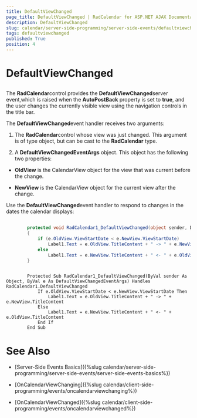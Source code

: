 ```yaml
---
title: DefaultViewChanged
page_title: DefaultViewChanged | RadCalendar for ASP.NET AJAX Documentation
description: DefaultViewChanged
slug: calendar/server-side-programming/server-side-events/defaultviewchanged
tags: defaultviewchanged
published: True
position: 4
---
```


# DefaultViewChanged



## 

The **RadCalendar**control provides the **DefaultViewChanged**server event,which is raised when the **AutoPostBack** property is set to **true**, and the user changes the currently visible view using the navigation controls in the title bar.

The **DefaultViewChanged**event handler receives two arguments:

1. The **RadCalendar**control whose view was just changed. This argument is of type object, but can be cast to the **RadCalendar** type.

1. A **DefaultViewChangedEventArgs** object. This object has the following two properties:

* **OldView** is the CalendarView object for the view that was current before the change.

* **NewView** is the CalendarView object for the current view after the change.

Use the **DefaultViewChanged**event handler to respond to changes in the dates the calendar displays:



````C#
	
	    protected void RadCalendar1_DefaultViewChanged(object sender, DefaultViewChangedEventArgs e)
	    {
	        if (e.OldView.ViewStartDate < e.NewView.ViewStartDate)
	            Label1.Text = e.OldView.TitleContent + " -> " + e.NewView.TitleContent;
	        else
	            Label1.Text = e.NewView.TitleContent + " <- " + e.OldView.TitleContent;
	    }
````
````VB.NET
	     
	    Protected Sub RadCalendar1_DefaultViewChanged(ByVal sender As Object, ByVal e As DefaultViewChangedEventArgs) Handles RadCalendar1.DefaultViewChanged
	        If e.OldView.ViewStartDate < e.NewView.ViewStartDate Then
	            Label1.Text = e.OldView.TitleContent + " -> " + e.NewView.TitleContent
	        Else
	            Label1.Text = e.NewView.TitleContent + " <- " + e.OldView.TitleContent
	        End If
	    End Sub
````


# See Also

 * [Server-Side Events Basics]({%slug calendar/server-side-programming/server-side-events/server-side-events-basics%})

 * [OnCalendarViewChanging]({%slug calendar/client-side-programming/events/oncalendarviewchanging%})

 * [OnCalendarViewChanged]({%slug calendar/client-side-programming/events/oncalendarviewchanged%})
